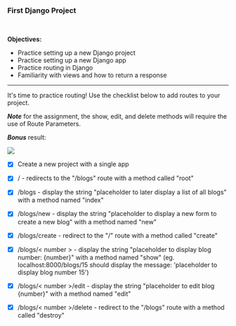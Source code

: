 ### First Django Project
<br/>

**Objectives:**

- Practice setting up a new Django project
- Practice setting up a new Django app
- Practice routing in Django
- Familiarity with views and how to return a response
<hr>
It's time to practice routing! Use the checklist below to add routes to your project. 

***Note*** for the assignment, the show, edit, and delete methods will require the use of Route Parameters.  

***Bonus*** result:

![](img.png)

- [x] Create a new project with a single app

- [x] / - redirects to the "/blogs" route with a method called "root"

- [x] /blogs - display the string "placeholder to later display a list of all blogs" with a method named "index"

- [x] /blogs/new - display the string "placeholder to display a new form to create a new blog" with a method named "new"

- [x] /blogs/create - redirect to the "/" route with a method called "create"

- [x] /blogs/< number > - display the string "placeholder to display blog number: {number}" with a method named "show" (eg. localhost:8000/blogs/15 should display the message: 'placeholder to display blog number 15')

- [x] /blogs/< number >/edit - display the string "placeholder to edit blog {number}" with a method named "edit"

- [x] /blogs/< number >/delete - redirect to the "/blogs" route with a method called "destroy"